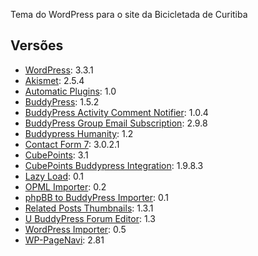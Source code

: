 Tema do WordPress para o site da Bicicletada de Curitiba

Versões
-------

*   [WordPress](http://wordpress.org): 3.3.1
*   [Akismet](http://akismet.com/?return=true): 2.5.4
*   [Automatic Plugins](http://www.endd.eu/automatic-plugins/): 1.0
*   [BuddyPress](http://buddypress.org): 1.5.2
*   [BuddyPress Activity Comment Notifier](http://buddydev.com/plugins/buddypress-activity-comment-notifier/): 1.0.4
*   [BuddyPress Group Email Subscription](http://wordpress.org/extend/plugins/buddypress-group-email-subscription/): 2.9.8
*   [Buddypress Humanity](http://hyperspatial.com/wordpress-development/plugins/buddypress-humanity): 1.2
*   [Contact Form 7](http://contactform7.com/): 3.0.2.1
*   [CubePoints](http://cubepoints.com): 3.1
*   [CubePoints Buddypress Integration](http://blog.slyspyder.com/2010/04/21/cubepoints-buddypress-integration-wordpress-plugin/): 1.9.8.3
*   [Lazy Load](): 0.1
*   [OPML Importer](http://wordpress.org/extend/plugins/opml-importer/): 0.2
*   [phpBB to BuddyPress Importer](http://vinicius.soylocoporti.org/phpbb-to-buddypress-importer): 0.1
*   [Related Posts Thumbnails](http://wordpress.shaldybina.com/plugins/related-posts-thumbnails/): 1.3.1
*   [U BuddyPress Forum Editor](http://urlless.com/u-buddypress-forum-editor/): 1.3
*   [WordPress Importer](http://wordpress.org/extend/plugins/wordpress-importer/): 0.5
*   [WP-PageNavi](http://wordpress.org/extend/plugins/wp-pagenavi/): 2.81
